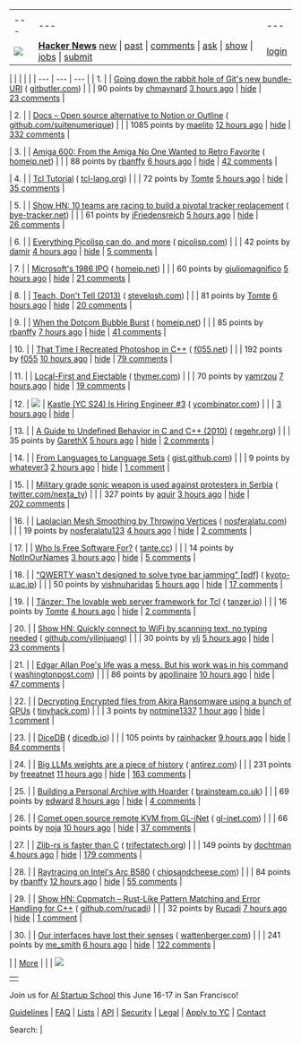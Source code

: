 |     |     |     |
| --- | --- | --- |
| |     |     |     |
| --- | --- | --- |
| [![](https://news.ycombinator.com/y18.svg)](https://news.ycombinator.com/) | **[Hacker News](https://news.ycombinator.com/news)** [new](https://news.ycombinator.com/newest) \| [past](https://news.ycombinator.com/front) \| [comments](https://news.ycombinator.com/newcomments) \| [ask](https://news.ycombinator.com/ask) \| [show](https://news.ycombinator.com/show) \| [jobs](https://news.ycombinator.com/jobs) \| [submit](https://news.ycombinator.com/submit) | [login](https://news.ycombinator.com/login?goto=news) | |

| |     |     |     |
| --- | --- | --- |
| 1. |  | [Going down the rabbit hole of Git's new bundle-URI](https://blog.gitbutler.com/going-down-the-rabbit-hole-of-gits-new-bundle-uri/) ( [gitbutler.com](https://news.ycombinator.com/from?site=gitbutler.com)) |
|  | 90 points by [chmaynard](https://news.ycombinator.com/user?id=chmaynard) [3 hours ago](https://news.ycombinator.com/item?id=43353223) \| [hide](https://news.ycombinator.com/hide?id=43353223&goto=news) \| [23 comments](https://news.ycombinator.com/item?id=43353223) |

| 2. |  | [Docs – Open source alternative to Notion or Outline](https://github.com/suitenumerique/docs) ( [github.com/suitenumerique](https://news.ycombinator.com/from?site=github.com/suitenumerique)) |
|  | 1085 points by [maelito](https://news.ycombinator.com/user?id=maelito) [12 hours ago](https://news.ycombinator.com/item?id=43378239) \| [hide](https://news.ycombinator.com/hide?id=43378239&goto=news) \| [332 comments](https://news.ycombinator.com/item?id=43378239) |

| 3. |  | [Amiga 600: From the Amiga No One Wanted to Retro Favorite](https://dfarq.homeip.net/amiga-600-the-amiga-no-one-wanted/) ( [homeip.net](https://news.ycombinator.com/from?site=homeip.net)) |
|  | 88 points by [rbanffy](https://news.ycombinator.com/user?id=rbanffy) [6 hours ago](https://news.ycombinator.com/item?id=43380649) \| [hide](https://news.ycombinator.com/hide?id=43380649&goto=news) \| [42 comments](https://news.ycombinator.com/item?id=43380649) |

| 4. |  | [Tcl Tutorial](https://www.tcl-lang.org/man/tcl8.5/tutorial/tcltutorial.html) ( [tcl-lang.org](https://news.ycombinator.com/from?site=tcl-lang.org)) |
|  | 72 points by [Tomte](https://news.ycombinator.com/user?id=Tomte) [5 hours ago](https://news.ycombinator.com/item?id=43381195) \| [hide](https://news.ycombinator.com/hide?id=43381195&goto=news) \| [35 comments](https://news.ycombinator.com/item?id=43381195) |

| 5. |  | [Show HN: 10 teams are racing to build a pivotal tracker replacement](https://bye-tracker.net/) ( [bye-tracker.net](https://news.ycombinator.com/from?site=bye-tracker.net)) |
|  | 61 points by [jFriedensreich](https://news.ycombinator.com/user?id=jFriedensreich) [5 hours ago](https://news.ycombinator.com/item?id=43378925) \| [hide](https://news.ycombinator.com/hide?id=43378925&goto=news) \| [26 comments](https://news.ycombinator.com/item?id=43378925) |

| 6. |  | [Everything Picolisp can do, and more](https://picolisp.com/wiki/?Documentation) ( [picolisp.com](https://news.ycombinator.com/from?site=picolisp.com)) |
|  | 42 points by [damir](https://news.ycombinator.com/user?id=damir) [4 hours ago](https://news.ycombinator.com/item?id=43381627) \| [hide](https://news.ycombinator.com/hide?id=43381627&goto=news) \| [5 comments](https://news.ycombinator.com/item?id=43381627) |

| 7. |  | [Microsoft's 1986 IPO](https://dfarq.homeip.net/microsofts-1986-ipo/) ( [homeip.net](https://news.ycombinator.com/from?site=homeip.net)) |
|  | 60 points by [giuliomagnifico](https://news.ycombinator.com/user?id=giuliomagnifico) [5 hours ago](https://news.ycombinator.com/item?id=43381141) \| [hide](https://news.ycombinator.com/hide?id=43381141&goto=news) \| [21 comments](https://news.ycombinator.com/item?id=43381141) |

| 8. |  | [Teach, Don't Tell (2013)](https://stevelosh.com/blog/2013/09/teach-dont-tell/) ( [stevelosh.com](https://news.ycombinator.com/from?site=stevelosh.com)) |
|  | 81 points by [Tomte](https://news.ycombinator.com/user?id=Tomte) [6 hours ago](https://news.ycombinator.com/item?id=43380833) \| [hide](https://news.ycombinator.com/hide?id=43380833&goto=news) \| [20 comments](https://news.ycombinator.com/item?id=43380833) |

| 9. |  | [When the Dotcom Bubble Burst](https://dfarq.homeip.net/when-the-dotcom-bubble-burst/) ( [homeip.net](https://news.ycombinator.com/from?site=homeip.net)) |
|  | 85 points by [rbanffy](https://news.ycombinator.com/user?id=rbanffy) [7 hours ago](https://news.ycombinator.com/item?id=43380453) \| [hide](https://news.ycombinator.com/hide?id=43380453&goto=news) \| [41 comments](https://news.ycombinator.com/item?id=43380453) |

| 10. |  | [That Time I Recreated Photoshop in C++](https://f055.net/technology/that-time-i/that-time-i-recreated-photoshop-in-c/) ( [f055.net](https://news.ycombinator.com/from?site=f055.net)) |
|  | 192 points by [f055](https://news.ycombinator.com/user?id=f055) [10 hours ago](https://news.ycombinator.com/item?id=43374278) \| [hide](https://news.ycombinator.com/hide?id=43374278&goto=news) \| [79 comments](https://news.ycombinator.com/item?id=43374278) |

| 11. |  | [Local-First and Ejectable](https://thymer.com/local-first-ejectable) ( [thymer.com](https://news.ycombinator.com/from?site=thymer.com)) |
|  | 70 points by [yamrzou](https://news.ycombinator.com/user?id=yamrzou) [7 hours ago](https://news.ycombinator.com/item?id=43362725) \| [hide](https://news.ycombinator.com/hide?id=43362725&goto=news) \| [19 comments](https://news.ycombinator.com/item?id=43362725) |

| 12. | ![](https://news.ycombinator.com/s.gif) | [Kastle (YC S24) Is Hiring Engineer #3](https://www.ycombinator.com/companies/kastle/jobs/XSq5nJT-founding-applied-ai-engineer-at-kastle) ( [ycombinator.com](https://news.ycombinator.com/from?site=ycombinator.com)) |
|  | [3 hours ago](https://news.ycombinator.com/item?id=43382261) \| [hide](https://news.ycombinator.com/hide?id=43382261&goto=news) |

| 13. |  | [A Guide to Undefined Behavior in C and C++ (2010)](https://blog.regehr.org/archives/213) ( [regehr.org](https://news.ycombinator.com/from?site=regehr.org)) |
|  | 35 points by [GarethX](https://news.ycombinator.com/user?id=GarethX) [5 hours ago](https://news.ycombinator.com/item?id=43352503) \| [hide](https://news.ycombinator.com/hide?id=43352503&goto=news) \| [2 comments](https://news.ycombinator.com/item?id=43352503) |

| 14. |  | [From Languages to Language Sets](https://gist.github.com/xixixao/8e363dbd3663b6729cd5b6d74dbbf9d4) ( [gist.github.com](https://news.ycombinator.com/from?site=gist.github.com)) |
|  | 9 points by [whatever3](https://news.ycombinator.com/user?id=whatever3) [2 hours ago](https://news.ycombinator.com/item?id=43360287) \| [hide](https://news.ycombinator.com/hide?id=43360287&goto=news) \| [1 comment](https://news.ycombinator.com/item?id=43360287) |

| 15. |  | [Military grade sonic weapon is used against protesters in Serbia](https://twitter.com/nexta_tv/status/1901244199220982213) ( [twitter.com/nexta\_tv](https://news.ycombinator.com/from?site=twitter.com/nexta_tv)) |
|  | 327 points by [aquir](https://news.ycombinator.com/user?id=aquir) [3 hours ago](https://news.ycombinator.com/item?id=43382093) \| [hide](https://news.ycombinator.com/hide?id=43382093&goto=news) \| [202 comments](https://news.ycombinator.com/item?id=43382093) |

| 16. |  | [Laplacian Mesh Smoothing by Throwing Vertices](https://nosferalatu.com/LaplacianMeshSmoothing.html) ( [nosferalatu.com](https://news.ycombinator.com/from?site=nosferalatu.com)) |
|  | 19 points by [nosferalatu123](https://news.ycombinator.com/user?id=nosferalatu123) [4 hours ago](https://news.ycombinator.com/item?id=43349204) \| [hide](https://news.ycombinator.com/hide?id=43349204&goto=news) \| [2 comments](https://news.ycombinator.com/item?id=43349204) |

| 17. |  | [Who Is Free Software For?](https://tante.cc/2025/03/03/who-is-free-software-for/) ( [tante.cc](https://news.ycombinator.com/from?site=tante.cc)) |
|  | 14 points by [NotInOurNames](https://news.ycombinator.com/user?id=NotInOurNames) [3 hours ago](https://news.ycombinator.com/item?id=43382344) \| [hide](https://news.ycombinator.com/hide?id=43382344&goto=news) \| [5 comments](https://news.ycombinator.com/item?id=43382344) |

| 18. |  | [“QWERTY wasn't designed to solve type bar jamming” \[pdf\]](https://repository.kulib.kyoto-u.ac.jp/dspace/bitstream/2433/139379/1/42_161.pdf) ( [kyoto-u.ac.jp](https://news.ycombinator.com/from?site=kyoto-u.ac.jp)) |
|  | 50 points by [vishnuharidas](https://news.ycombinator.com/user?id=vishnuharidas) [5 hours ago](https://news.ycombinator.com/item?id=43381088) \| [hide](https://news.ycombinator.com/hide?id=43381088&goto=news) \| [17 comments](https://news.ycombinator.com/item?id=43381088) |

| 19. |  | [Tänzer: The lovable web server framework for Tcl](https://tanzer.io/) ( [tanzer.io](https://news.ycombinator.com/from?site=tanzer.io)) |
|  | 16 points by [Tomte](https://news.ycombinator.com/user?id=Tomte) [4 hours ago](https://news.ycombinator.com/item?id=43381497) \| [hide](https://news.ycombinator.com/hide?id=43381497&goto=news) \| [2 comments](https://news.ycombinator.com/item?id=43381497) |

| 20. |  | [Show HN: Quickly connect to WiFi by scanning text, no typing needed](https://github.com/yilinjuang/wify) ( [github.com/yilinjuang](https://news.ycombinator.com/from?site=github.com/yilinjuang)) |
|  | 30 points by [ylj](https://news.ycombinator.com/user?id=ylj) [5 hours ago](https://news.ycombinator.com/item?id=43379129) \| [hide](https://news.ycombinator.com/hide?id=43379129&goto=news) \| [23 comments](https://news.ycombinator.com/item?id=43379129) |

| 21. |  | [Edgar Allan Poe's life was a mess. But his work was in his command](https://www.washingtonpost.com/books/2025/03/13/edgar-allan-poe-biography-kopley-review/) ( [washingtonpost.com](https://news.ycombinator.com/from?site=washingtonpost.com)) |
|  | 86 points by [apollinaire](https://news.ycombinator.com/user?id=apollinaire) [10 hours ago](https://news.ycombinator.com/item?id=43366124) \| [hide](https://news.ycombinator.com/hide?id=43366124&goto=news) \| [47 comments](https://news.ycombinator.com/item?id=43366124) |

| 22. |  | [Decrypting Encrypted files from Akira Ransomware using a bunch of GPUs](https://tinyhack.com/2025/03/13/decrypting-encrypted-files-from-akira-ransomware-linux-esxi-variant-2024-using-a-bunch-of-gpus/) ( [tinyhack.com](https://news.ycombinator.com/from?site=tinyhack.com)) |
|  | 3 points by [notmine1337](https://news.ycombinator.com/user?id=notmine1337) [1 hour ago](https://news.ycombinator.com/item?id=43360571) \| [hide](https://news.ycombinator.com/hide?id=43360571&goto=news) \| [1 comment](https://news.ycombinator.com/item?id=43360571) |

| 23. |  | [DiceDB](https://dicedb.io/) ( [dicedb.io](https://news.ycombinator.com/from?site=dicedb.io)) |
|  | 105 points by [rainhacker](https://news.ycombinator.com/user?id=rainhacker) [9 hours ago](https://news.ycombinator.com/item?id=43379262) \| [hide](https://news.ycombinator.com/hide?id=43379262&goto=news) \| [84 comments](https://news.ycombinator.com/item?id=43379262) |

| 24. |  | [Big LLMs weights are a piece of history](https://antirez.com/news/147) ( [antirez.com](https://news.ycombinator.com/from?site=antirez.com)) |
|  | 231 points by [freeatnet](https://news.ycombinator.com/user?id=freeatnet) [11 hours ago](https://news.ycombinator.com/item?id=43378401) \| [hide](https://news.ycombinator.com/hide?id=43378401&goto=news) \| [163 comments](https://news.ycombinator.com/item?id=43378401) |

| 25. |  | [Building a Personal Archive with Hoarder](https://brainsteam.co.uk/2025/2/15/personal-archive-hoarder/) ( [brainsteam.co.uk](https://news.ycombinator.com/from?site=brainsteam.co.uk)) |
|  | 69 points by [edward](https://news.ycombinator.com/user?id=edward) [8 hours ago](https://news.ycombinator.com/item?id=43379917) \| [hide](https://news.ycombinator.com/hide?id=43379917&goto=news) \| [4 comments](https://news.ycombinator.com/item?id=43379917) |

| 26. |  | [Comet open source remote KVM from GL-iNet](https://www.gl-inet.com/products/gl-rm1/) ( [gl-inet.com](https://news.ycombinator.com/from?site=gl-inet.com)) |
|  | 66 points by [noja](https://news.ycombinator.com/user?id=noja) [10 hours ago](https://news.ycombinator.com/item?id=43378900) \| [hide](https://news.ycombinator.com/hide?id=43378900&goto=news) \| [37 comments](https://news.ycombinator.com/item?id=43378900) |

| 27. |  | [Zlib-rs is faster than C](https://trifectatech.org/blog/zlib-rs-is-faster-than-c/) ( [trifectatech.org](https://news.ycombinator.com/from?site=trifectatech.org)) |
|  | 149 points by [dochtman](https://news.ycombinator.com/user?id=dochtman) [4 hours ago](https://news.ycombinator.com/item?id=43381512) \| [hide](https://news.ycombinator.com/hide?id=43381512&goto=news) \| [179 comments](https://news.ycombinator.com/item?id=43381512) |

| 28. |  | [Raytracing on Intel's Arc B580](https://chipsandcheese.com/p/raytracing-on-intels-arc-b580) ( [chipsandcheese.com](https://news.ycombinator.com/from?site=chipsandcheese.com)) |
|  | 84 points by [rbanffy](https://news.ycombinator.com/user?id=rbanffy) [12 hours ago](https://news.ycombinator.com/item?id=43378330) \| [hide](https://news.ycombinator.com/hide?id=43378330&goto=news) \| [55 comments](https://news.ycombinator.com/item?id=43378330) |

| 29. |  | [Show HN: Cppmatch – Rust-Like Pattern Matching and Error Handling for C++](https://github.com/Rucadi/cpp-match) ( [github.com/rucadi](https://news.ycombinator.com/from?site=github.com/rucadi)) |
|  | 32 points by [Rucadi](https://news.ycombinator.com/user?id=Rucadi) [7 hours ago](https://news.ycombinator.com/item?id=43380487) \| [hide](https://news.ycombinator.com/hide?id=43380487&goto=news) \| [1 comment](https://news.ycombinator.com/item?id=43380487) |

| 30. |  | [Our interfaces have lost their senses](https://wattenberger.com/thoughts/our-interfaces-have-lost-their-senses) ( [wattenberger.com](https://news.ycombinator.com/from?site=wattenberger.com)) |
|  | 241 points by [me\_smith](https://news.ycombinator.com/user?id=me_smith) [6 hours ago](https://news.ycombinator.com/item?id=43380930) \| [hide](https://news.ycombinator.com/hide?id=43380930&goto=news) \| [122 comments](https://news.ycombinator.com/item?id=43380930) |

|  | [More](https://news.ycombinator.com/?p=2) | |
| ![](https://news.ycombinator.com/s.gif)

|     |
| --- |
|  |

Join us for [AI Startup School](https://events.ycombinator.com/ai-sus) this June 16-17 in San Francisco!

[Guidelines](https://news.ycombinator.com/newsguidelines.html) \| [FAQ](https://news.ycombinator.com/newsfaq.html) \| [Lists](https://news.ycombinator.com/lists) \| [API](https://github.com/HackerNews/API) \| [Security](https://news.ycombinator.com/security.html) \| [Legal](https://www.ycombinator.com/legal/) \| [Apply to YC](https://www.ycombinator.com/apply/) \| [Contact](mailto:hn@ycombinator.com)

Search: |
